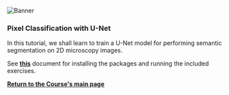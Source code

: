 ![Banner](https://heathered-minnow-f5a.notion.site/image/https%3A%2F%2Fs3-us-west-2.amazonaws.com%2Fsecure.notion-static.com%2F2c209d92-b863-455c-96e3-e19a1e6be8c2%2Fbanner.png?table=block&id=9e7f6029-6d6b-4423-9b2d-b89cbb49d75a&spaceId=10bcea8c-e347-41c2-830b-9cba925c8c74&width=2000&userId=&cache=v2)

### Pixel Classification with U-Net 

In this tutorial, we shall learn to train a U-Net model for performing semantic segmentation on 2D microscopy images.

See **[this](https://carbonated-tub-0d7.notion.site/Pixel-Classification-with-U-Net-DL4MIA-22-cfe23dfb98e14a6d968574772e89559d)** document for installing the packages and running the included exercises. 


**[Return to the Course's main page](https://tinyurl.com/7z8jxx2w)**
